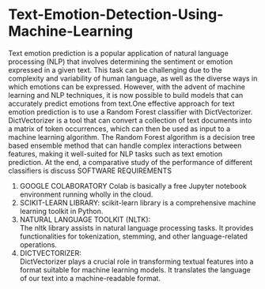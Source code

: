 # Text-Emotion-Detection-Using-Machine-Learning
Text emotion prediction is a popular application of natural language processing 
(NLP) that involves determining the sentiment or emotion expressed in a given 
text. This task can be challenging due to the complexity and variability of human 
language, as well as the diverse ways in which emotions can be expressed. 
However, with the advent of machine learning and NLP techniques, it is now 
possible to build models that can accurately predict emotions from text.One 
effective approach for text emotion prediction is to use a Random Forest classifier 
with DictVectorizer. DictVectorizer is a tool that can convert a collection of text 
documents into a matrix of token occurrences, which can then be used as input to 
a machine learning algorithm. The Random Forest algorithm is a decision tree 
based ensemble method that can handle complex interactions between features, 
making it well-suited for NLP tasks such as text emotion prediction. 
At the end, a comparative study of the performance of different classifiers is 
discuss 
SOFTWARE REQUIREMENTS 
1. GOOGLE COLABORATORY 
Colab is basically a free Jupyter notebook environment running wholly in the 
cloud. 
2. SCIKIT-LEARN LIBRARY: 
scikit-learn library is a comprehensive machine learning toolkit in Python. 
3.   NATURAL LANGUAGE TOOLKIT (NLTK):  
The nltk library assists in natural language processing tasks. It provides 
functionalities for tokenization, stemming, and other language-related operations. 
4.   DICTVECTORIZER:  
DictVectorizer plays a crucial role in transforming textual features into a format 
suitable for machine learning models. It translates the language of our text into a 
machine-readable format.

